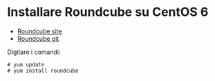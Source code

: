 Installare Roundcube su CentOS 6
=========
- [Roundcube site](http://roundcube.net/)
- [Roundcube git](https://github.com/roundcube/roundcubemail/blob/master/INSTALL)

Digitare i comandi:
```
# yum update
# yum install roundcube
```
